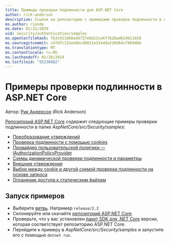 ```yaml
---
title: Примеры проверки подлинности для ASP.NET Core
author: rick-anderson
description: Ссылки на репозитории с примерами проверки подлинности в ASP.NET Core.
ms.author: riande
ms.date: 01/31/2019
uid: security/authentication/samples
ms.openlocfilehash: 7b3c911d60ad4737ebd12ce6f7628ad624b11658
ms.sourcegitcommit: c47d7c131eebbcd8811e31edda210d64cf4b9d6b
ms.translationtype: MT
ms.contentlocale: ru-RU
ms.lasthandoff: 01/30/2019
ms.locfileid: "55236682"
---
```

# <a name="authentication-samples-for-aspnet-core"></a>Примеры проверки подлинности в ASP.NET Core

Автор: [Рик Андерсон](https://twitter.com/RickAndMSFT) (Rick Anderson)

[Репозиторий ASP.NET Core](https://github.com/aspnet/AspNetCore) содержит следующие примеры проверки подлинности в папке *AspNetCore/src/Security/samples*:

* [Преобразование утверждений](https://github.com/aspnet/AspNetCore/tree/release/2.2/src/Security/samples/ClaimsTransformation)
* [Проверка подлинности с помощью cookies](https://github.com/aspnet/AspNetCore/tree/release/2.2/src/Security/samples/Cookies)
* [Провайдер пользовательской политики — IAuthorizationPolicyProvider](https://github.com/aspnet/AspNetCore/tree/release/2.2/src/Security/samples/CustomPolicyProvider)
* [Схемы динамической проверки подлинности и параметры](https://github.com/aspnet/AspNetCore/tree/release/2.2/src/Security/samples/DynamicSchemes)
* [Внешние утверждения](https://github.com/aspnet/AspNetCore/tree/release/2.2/src/Security/samples/Identity.ExternalClaims)
* [Выбор между cookie и другой схемой проверки подлинности на основе запроса](https://github.com/aspnet/AspNetCore/tree/release/2.2/src/Security/samples/PathSchemeSelection)
* [Огранение доступа к статическим файлам](https://github.com/aspnet/AspNetCore/tree/release/2.2/src/Security/samples/StaticFilesAuth)

## <a name="run-the-samples"></a>Запуск примеров

* Выберите [ветвь](https://github.com/aspnet/AspNetCore). Например `release/2.2` 
* Склонируйте или скачайте [репозиторий ASP.NET Core](https://github.com/aspnet/AspNetCore).
* Проверьте, что у вас установлен [пакет SDK для .NET Core](https://www.microsoft.com/net/download/all) версии, которая соответствует репозиторию ASP.NET Core.
* Перейдите к примеру в *AspNetCore/src/Security/samples* и запустите его с помощью `dotnet run`.
